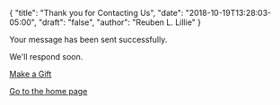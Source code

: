 {
	"title": "Thank you for Contacting Us",
	"date": "2018-10-19T13:28:03-05:00",
	"draft": "false",
	"author": "Reuben L. Lillie"
}

Your message has been sent successfully.

We'll respond soon.

<span class="give-button">[Make a Gift][church_gift]</span>

<span class="give-button">[Go to the home page][home]</span>

[church_gift]: https://secure.egsnetwork.com/donate/9B26B96F2E1246C "Give to LoopNaz through the Chicago Central District"
[home]: /
